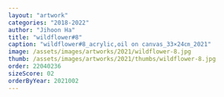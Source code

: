 ```yaml
---
layout: "artwork"
categories: "2018-2022"
author: "Jihoon Ha"
title: "wildflower#8"
caption: "wildflower#8_acrylic,oil on canvas_33×24㎝_2021"
image: /assets/images/artworks/2021/wildflower-8.jpg
thumb: /assets/images/artworks/2021/thumbs/wildflower-8.jpg
order: 22040236
sizeScore: 02
orderByYear: 2021002
---
```

